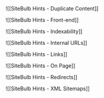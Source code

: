 ![[SiteBulb Hints - Duplicate Content]]
	
![[SiteBulb Hints - Front-end]]

![[SiteBulb Hints - Indexability]]
	
![[SiteBulb Hints - Internal URLs]]
	
![[SiteBulb Hints - Links]]
	
![[SiteBulb Hints - On Page]]
	
![[SiteBulb Hints - Redirects]]
	
![[SiteBulb Hints - XML Sitemaps]]


